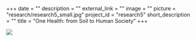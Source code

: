 +++
date = ""
description = ""
external_link = ""
image = ""
picture = "research/research5_small.jpg"
project_id = "research5"
short_description = ""
title = "One Health: from Soil to Human Society"
+++

![](../../img/research/research5.jpg)
